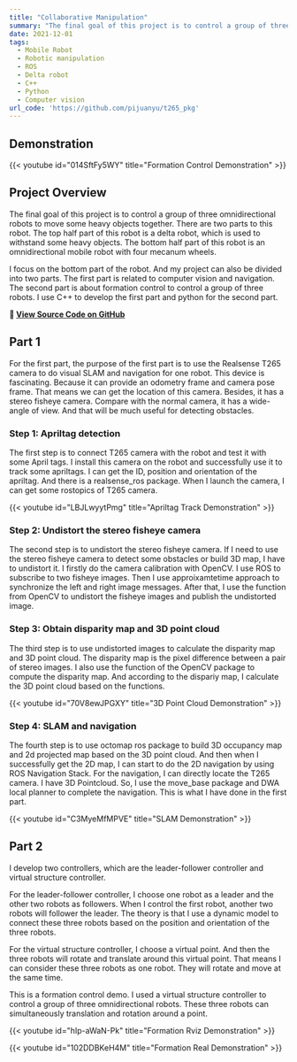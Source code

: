 ```yaml
---
title: "Collaborative Manipulation"
summary: "The final goal of this project is to control a group of three omnidirectional robots to move some heavy objects together. There are two parts to this robot. The top half part of this robot is a delta robot, which is used to withstand some heavy objects. The bottom half part of this robot is an omnidirectional mobile robot with four mecanum wheels."
date: 2021-12-01
tags:
  - Mobile Robot
  - Robotic manipulation
  - ROS
  - Delta robot
  - C++
  - Python
  - Computer vision
url_code: 'https://github.com/pijuanyu/t265_pkg'
---
```

## Demonstration

{{< youtube id="014SftFy5WY" title="Formation Control Demonstration" >}}

## Project Overview

The final goal of this project is to control a group of three omnidirectional robots to move some heavy objects together. There are two parts to this robot. The top half part of this robot is a delta robot, which is used to withstand some heavy objects. The bottom half part of this robot is an omnidirectional mobile robot with four mecanum wheels.

I focus on the bottom part of the robot. And my project can also be divided into two parts. The first part is related to computer vision and navigation. The second part is about formation control to control a group of three robots. I use C++ to develop the first part and python for the second part.

**🔗 [View Source Code on GitHub](https://github.com/pijuanyu/t265_pkg)**

## Part 1

For the first part, the purpose of the first part is to use the Realsense T265 camera to do visual SLAM and navigation for one robot. This device is fascinating. Because it can provide an odometry frame and camera pose frame. That means we can get the location of this camera. Besides, it has a stereo fisheye camera. Compare with the normal camera, it has a wide-angle of view. And that will be much useful for detecting obstacles.

### Step 1: Apriltag detection

The first step is to connect T265 camera with the robot and test it with some April tags. I install this camera on the robot and successfully use it to track some apriltags. I can get the ID, position and orientation of the apriltag. And there is a realsense_ros package. When I launch the camera, I can get some rostopics of T265 camera.

{{< youtube id="LBJLwyytPmg" title="Apriltag Track Demonstration" >}}

### Step 2: Undistort the stereo fisheye camera

The second step is to undistort the stereo fisheye camera. If I need to use the stereo fisheye camera to detect some obstacles or build 3D map, I have to undistort it. I firstly do the camera calibration with OpenCV. I use ROS to subscribe to two fisheye images. Then I use approixamtetime approach to synchronize the left and right image messages. After that, I use the function from OpenCV to undistort the fisheye images and publish the undistorted image.

### Step 3: Obtain disparity map and 3D point cloud

The third step is to use undistorted images to calculate the disparity map and 3D point cloud. The disparity map is the pixel difference between a pair of stereo images. I also use the function of the OpenCV package to compute the disparity map. And according to the dispariy map, I calculate the 3D point cloud based on the functions.

{{< youtube id="70V8ewJPGXY" title="3D Point Cloud Demonstration" >}}

### Step 4: SLAM and navigation

The fourth step is to use octomap ros package to build 3D occupancy map and 2d projected map based on the 3D point cloud. And then when I successfully get the 2D map, I can start to do the 2D navigation by using ROS Navigation Stack. For the navigation, I can directly locate the T265 camera. I have 3D Pointcloud. So, I use the move_base package and DWA local planner to complete the navigation. This is what I have done in the first part.

{{< youtube id="C3MyeMfMPVE" title="SLAM Demonstration" >}}

## Part 2

I develop two controllers, which are the leader-follower controller and virtual structure controller.

For the leader-follower controller, I choose one robot as a leader and the other two robots as followers. When I control the first robot, another two robots will follower the leader. The theory is that I use a dynamic model to connect these three robots based on the position and orientation of the three robots.

For the virtual structure controller, I choose a virtual point. And then the three robots will rotate and translate around this virtual point. That means I can consider these three robots as one robot. They will rotate and move at the same time.

This is a formation control demo. I used a virtual structure controller to control a group of three omnidirectional robots. These three robots can simultaneously translation and rotation around a point.

{{< youtube id="hIp-aWaN-Pk" title="Formation Rviz Demonstration" >}}

{{< youtube id="102DDBKeH4M" title="Formation Real Demonstration" >}}
